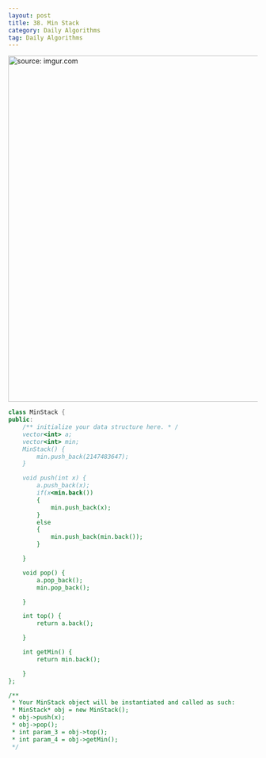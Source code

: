 ```yaml
---
layout: post
title: 38. Min Stack
category: Daily Algorithms
tag: Daily Algorithms
---
```


<a href="https://postimg.cc/0K85BCjS"><img src="https://i.postimg.cc/tJ617SHB/Capture.jpg" width="700px" title="source: imgur.com" /><a>

```c++
class MinStack {
public:
    /** initialize your data structure here. * /
    vector<int> a;
    vector<int> min;
    MinStack() {
        min.push_back(2147483647);
    }

    void push(int x) {
        a.push_back(x);
        if(x<min.back())
        {
            min.push_back(x);
        }
        else
        {
            min.push_back(min.back());
        }

    }

    void pop() {
        a.pop_back();
        min.pop_back();

    }

    int top() {
        return a.back();

    }

    int getMin() {
        return min.back();

    }
};

/**
 * Your MinStack object will be instantiated and called as such:
 * MinStack* obj = new MinStack();
 * obj->push(x);
 * obj->pop();
 * int param_3 = obj->top();
 * int param_4 = obj->getMin();
 */
```
